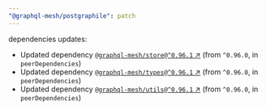 ```yaml
---
"@graphql-mesh/postgraphile": patch
---
```

dependencies updates:
  - Updated dependency [`@graphql-mesh/store@^0.96.1` ↗︎](https://www.npmjs.com/package/@graphql-mesh/store/v/0.96.1) (from `^0.96.0`, in `peerDependencies`)
  - Updated dependency [`@graphql-mesh/types@^0.96.1` ↗︎](https://www.npmjs.com/package/@graphql-mesh/types/v/0.96.1) (from `^0.96.0`, in `peerDependencies`)
  - Updated dependency [`@graphql-mesh/utils@^0.96.1` ↗︎](https://www.npmjs.com/package/@graphql-mesh/utils/v/0.96.1) (from `^0.96.0`, in `peerDependencies`)
